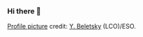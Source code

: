 ### Hi there 👋

<!--
**logico-philosophical/logico-philosophical** is a ✨ _special_ ✨ repository because its `README.md` (this file) appears on your GitHub profile.

Here are some ideas to get you started:

- 🔭 I’m currently working on ...
- 🌱 I’m currently learning ...
- 👯 I’m looking to collaborate on ...
- 🤔 I’m looking for help with ...
- 💬 Ask me about ...
- 📫 How to reach me: ...
- 😄 Pronouns: ...
- ⚡ Fun fact: ...
-->

[Profile picture](https://www.eso.org/public/usa/images/uhd_9428_panorama/) credit: [Y. Beletsky](https://www.facebook.com/yuribeletskyphoto) (LCO)/ESO.
